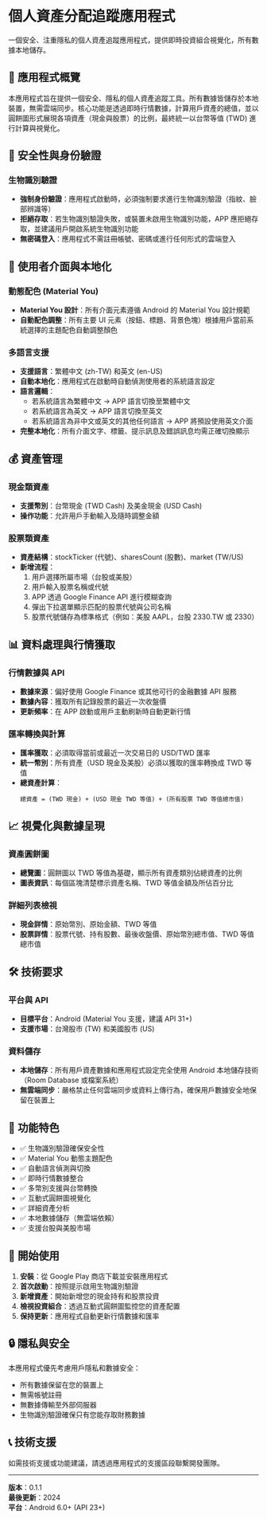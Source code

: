 # 個人資產分配追蹤應用程式

一個安全、注重隱私的個人資產追蹤應用程式，提供即時投資組合視覺化，所有數據本地儲存。

## 🎯 應用程式概覽

本應用程式旨在提供一個安全、隱私的個人資產追蹤工具。所有數據皆儲存於本地裝置，無需雲端同步。核心功能是透過即時行情數據，計算用戶資產的總值，並以圓餅圖形式展現各項資產（現金與股票）的比例，最終統一以台幣等值 (TWD) 進行計算與視覺化。

## 🔐 安全性與身份驗證

### 生物識別驗證
- **強制身份驗證**：應用程式啟動時，必須強制要求進行生物識別驗證（指紋、臉部辨識等）
- **拒絕存取**：若生物識別驗證失敗，或裝置未啟用生物識別功能，APP 應拒絕存取，並建議用戶開啟系統生物識別功能
- **無密碼登入**：應用程式不需註冊帳號、密碼或進行任何形式的雲端登入

## 🎨 使用者介面與本地化

### 動態配色 (Material You)
- **Material You 設計**：所有介面元素遵循 Android 的 Material You 設計規範
- **自動配色調整**：所有主要 UI 元素（按鈕、標題、背景色塊）根據用戶當前系統選擇的主題配色自動調整顏色

### 多語言支援
- **支援語言**：繁體中文 (zh-TW) 和英文 (en-US)
- **自動本地化**：應用程式在啟動時自動偵測使用者的系統語言設定
- **語言邏輯**：
  - 若系統語言為繁體中文 → APP 語言切換至繁體中文
  - 若系統語言為英文 → APP 語言切換至英文
  - 若系統語言為非中文或英文的其他任何語言 → APP 將預設使用英文介面
- **完整本地化**：所有介面文字、標籤、提示訊息及錯誤訊息均需正確切換顯示

## 💰 資產管理

### 現金類資產
- **支援幣別**：台幣現金 (TWD Cash) 及美金現金 (USD Cash)
- **操作功能**：允許用戶手動輸入及隨時調整金額

### 股票類資產
- **資產結構**：stockTicker (代號)、sharesCount (股數)、market (TW/US)
- **新增流程**：
  1. 用戶選擇所屬市場（台股或美股）
  2. 用戶輸入股票名稱或代號
  3. APP 透過 Google Finance API 進行模糊查詢
  4. 彈出下拉選單顯示匹配的股票代號與公司名稱
  5. 股票代號儲存為標準格式（例如：美股 AAPL，台股 2330.TW 或 2330）

## 📊 資料處理與行情獲取

### 行情數據與 API
- **數據來源**：偏好使用 Google Finance 或其他可行的金融數據 API 服務
- **數據內容**：獲取所有記錄股票的最近一次收盤價
- **更新頻率**：在 APP 啟動或用戶主動刷新時自動更新行情

### 匯率轉換與計算
- **匯率獲取**：必須取得當前或最近一次交易日的 USD/TWD 匯率
- **統一幣別**：所有資產（USD 現金及美股）必須以獲取的匯率轉換成 TWD 等值
- **總資產計算**：
  ```
  總資產 = (TWD 現金) + (USD 現金 TWD 等值) + (所有股票 TWD 等值總市值)
  ```

## 📈 視覺化與數據呈現

### 資產圓餅圖
- **總覽圖**：圓餅圖以 TWD 等值為基礎，顯示所有資產類別佔總資產的比例
- **圖表資訊**：每個區塊清楚標示資產名稱、TWD 等值金額及所佔百分比

### 詳細列表檢視
- **現金詳情**：原始幣別、原始金額、TWD 等值
- **股票詳情**：股票代號、持有股數、最後收盤價、原始幣別總市值、TWD 等值總市值

## 🛠 技術要求

### 平台與 API
- **目標平台**：Android (Material You 支援，建議 API 31+)
- **支援市場**：台灣股市 (TW) 和美國股市 (US)

### 資料儲存
- **本地儲存**：所有用戶資產數據和應用程式設定完全使用 Android 本地儲存技術（Room Database 或檔案系統）
- **無雲端同步**：嚴格禁止任何雲端同步或資料上傳行為，確保用戶數據安全地保留在裝置上

## 🚀 功能特色

- ✅ 生物識別驗證確保安全性
- ✅ Material You 動態主題配色
- ✅ 自動語言偵測與切換
- ✅ 即時行情數據整合
- ✅ 多幣別支援與台幣轉換
- ✅ 互動式圓餅圖視覺化
- ✅ 詳細資產分析
- ✅ 本地數據儲存（無雲端依賴）
- ✅ 支援台股與美股市場

## 📱 開始使用

1. **安裝**：從 Google Play 商店下載並安裝應用程式
2. **首次啟動**：按照提示啟用生物識別驗證
3. **新增資產**：開始新增您的現金持有和股票投資
4. **檢視投資組合**：透過互動式圓餅圖監控您的資產配置
5. **保持更新**：應用程式自動更新行情數據和匯率

## 🔒 隱私與安全

本應用程式優先考慮用戶隱私和數據安全：
- 所有數據保留在您的裝置上
- 無需帳號註冊
- 無數據傳輸至外部伺服器
- 生物識別驗證確保只有您能存取財務數據

## 📞 技術支援

如需技術支援或功能建議，請透過應用程式的支援區段聯繫開發團隊。

---

**版本**：0.1.1  
**最後更新**：2024  
**平台**：Android 6.0+ (API 23+)